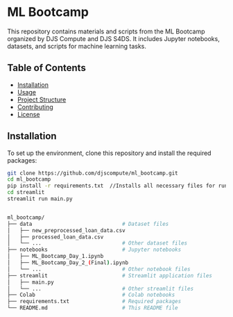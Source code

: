 # ML Bootcamp

This repository contains materials and scripts from the ML Bootcamp organized by DJS Compute and DJS S4DS. It includes Jupyter notebooks, datasets, and scripts for machine learning tasks.

## Table of Contents

- [Installation](#installation)
- [Usage](#usage)
- [Project Structure](#project-structure)
- [Contributing](#contributing)
- [License](#license)

## Installation

To set up the environment, clone this repository and install the required packages:

```sh
git clone https://github.com/djscompute/ml_bootcamp.git
cd ml_bootcamp
pip install -r requirements.txt  //Installs all necessary files for running .py file
cd streamlit
streamlit run main.py


ml_bootcamp/
├── data                             # Dataset files
│   ├── new_preprocessed_loan_data.csv
│   ├── processed_loan_data.csv
│   └── ...                          # Other dataset files
├── notebooks                        # Jupyter notebooks
│   ├── ML_Bootcamp_Day_1.ipynb
│   ├── ML_Bootcamp_Day_2_(Final).ipynb
│   └── ...                          # Other notebook files
├── streamlit                        # Streamlit application files
│   ├── main.py
│   └── ...                          # Other streamlit files
├── Colab                            # Colab notebooks
├── requirements.txt                 # Required packages
└── README.md                        # This README file
